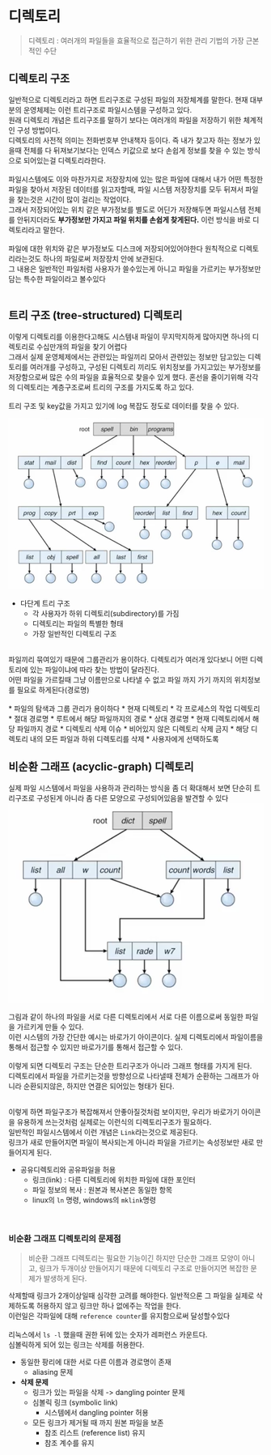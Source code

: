 # 디렉토리
> 디렉토리 : 여러개의 파일들을 효율적으로 접근하기 위한 관리 기법의 가장 근본적인 수단

## 디렉토리 구조
일반적으로 디렉토리라고 하면 트리구조로 구성된 파일의 저장체계를 말한다. 현재 대부분의 운영체제는 이런 트리구조로 파일시스템을 구성하고 있다. <br/>
원래 디렉토리 개념은 트리구조를 말하기 보다는 여러개의 파일을 저장하기 위한 체계적인 구성 방법이다.<br/>
디렉토리의 사전적 의미는 전화번호부 안내책자 등이다. 즉 내가 찾고자 하는 정보가 있을때 전체를 다 뒤져보기보다는 인덱스 키값으로 보다 손쉽게 정보를 찾을 수 있는 방식으로 되어있는걸 디렉토리라한다.<br/>
<br/>
파일시스템에도 이와 마찬가지로 저장장치에 있는 많은 파일에 대해서 내가 어떤 특정한 파일을 찾아서 저장된 데이터를 읽고자할때, 파일 시스템 저장장치를 모두 뒤져서 파일을 찾는것은 시간이 많이 걸리는 작업이다.<br/>
그래서 저장되어있는 위치 같은 부가정보를 별도로 어딘가 저장해두면 파일시스템 전체를 안뒤지더라도 **부가정보만 가지고 파일 위치를 손쉽게 찾게된다.** 이런 방식을 바로 디렉토리라고 말한다.<br/>
<br/>
파일에 대한 위치와 같은 부가정보도 디스크에 저장되어있어야한다 원칙적으로 디렉토리라는것도 하나의 파일로써 저장장치 안에 보관된다.<br/> 
그 내용은 일반적인 파일처럼 사용자가 쓸수있는게 아니고 파일을 가르키는 부가정보만 담는 특수한 파일이라고 볼수있다
<br/>
<br/>

## 트리 구조 (tree-structured) 디렉토리
이렇게 디렉토리를 이용한다고해도 시스템내 파일이 무지막지하게 많아지면 하나의 디렉토리로 수십만개의 파일을 찾기 어렵다<br/>
그래서 실제 운영체제에서는 관련있는 파일끼리 모아서 관련있는 정보만 담고있는 디렉토리를 여러개를 구성하고, 구성된 디렉토리 끼리도 위치정보를 가지고있는 부가정보를 저장함으로써 많은 수의 파일을 효율적으로 찾을수 있게 했다.
혼선을 줄이기위해 각각의 디렉토리는 계층구조로써 트리의 구조를 가지도록 하고 있다.<br/>
<br/>
트리 구조 및 key값을 가지고 있기에 log 복잡도 정도로 데이터를 찾을 수 있다.<br/>

![tree](../images/lec7/tree.png)
* 다단계 트리 구조
  * 각 사용자가 하위 디렉토리(subdirectory)를 가짐
  * 디렉토리는 파일의 특별한 형태
  * 가장 일반적인 디렉토리 구조
  
<br/>
파일끼리 묶여있기 때문에 그룹관리가 용이하다. 디렉토리가 여러개 있다보니 어떤 디렉토리에 있는 파일이냐에 따라 찾는 방법이 달라진다.<br/>
어떤 파일을 가르킬때 그냥 이름만으로 나타낼 수 없고 파일 까지 가기 까지의 위치정보를 필요로 하게된다(경로명)<br/>
<br/>
* 파일의 탐색과 그룹 관리가 용이하다
* 현재 디렉토리
  * 각 프로세스의 작업 디렉토리
* 절대 경로명
  * 루트에서 해당 파일까지의 경로
* 상대 경로명
  * 현재 디렉토리에서 해당 파일까지 경로
* 디렉토리 삭제 이슈
  * 비어있지 않은 디렉토리 삭제 금지
  * 해당 디렉토리 내의 모든 파일과 하위 디렉토리를 삭제
  * 사용자에게 선택하도록 

<br/>

## 비순환 그래프 (acyclic-graph) 디렉토리
실제 파일 시스템에서 파일을 사용하과 관리하는 방식을 좀 더 확대해서 보면 단순히 트리구조로 구성된게 아니라 좀 다른 모양으로 구성되어있음을 발견할 수 있다 <br/>
![acylic-graph](../images/lec7/acylic.png)

그림과 같이 하나의 파일을 서로 다른 디렉토리에서 서로 다른 이름으로써 동일한 파일을 가르키게 만들 수 있다. <br/>
이런 시스템의 가장 간단한 예시는 바로가기 아이콘이다. 실제 디렉토리에서 파일이름을 통해서 접근할 수 있지만 바로가기를 통해서 접근할 수 있다.<br/>
<br/>
이렇게 되면 디렉토리 구조는 단순한 트리구조가 아니라 그래프 형태를 가지게 된다.<br/>
디렉토리에서 파일을 가르키는것을 방향성으로 나타낼때 전체가 순환하는 그래프가 아니라 순환되지않은, 하지만 연결은 되어있는 형태가 된다.<br/><br/>

이렇게 하면 파일구조가 복잡해져서 안좋아질것처럼 보이지만, 우리가 바로가기 아이콘을 유용하게 쓰는것처럼 실제로는 이런식의 디렉토리구조가 필요하다.<br/>
일반적인 파일시스템에서 이런 개념은 `Link`라는것으로 제공된다.<br/>
링크가 새로 만들어지면 파일이 복사되는게 아니라 파일을 가르키는 속성정보만 새로 만들어지게 된다.
<br/> 
* 공유디렉토리와 공유파일을 허용
  * 링크(link) : 다른 디렉토리에 위치한 파일에 대한 포인터
  * 파일 정보의 복사 : 원본과 복사본은 동일한 항목
  * linux의 `ln` 명령, windows의 `mklink`명령
  
<br/>
  
### 비순환 그래프 디렉토리의 문제점
> 비순환 그래프 디렉토리는 필요한 기능이긴 하지만 단순한 그래프 모양이 아니고, 링크가 두개이상 만들어지기 때문에 디렉토리 구조로 만들어지면 복잡한 문제가 발생하게 된다.

삭제할때 링크가 2개이상일때 심각한 고려를 해야한다. 일반적으론 그 파일을 실제로 삭제하도록 허용하지 않고 링크만 하나 없에주는 작업을 한다.<br/>
이런일은 각파일에 대해 `reference counter`를 유지함으로써 달성할수있다<br/>
<br/>
리눅스에서 `ls -l` 했을때 권한 뒤에 있는 숫자가 레퍼런스 카운트다.<br/>
심볼릭하게 되어 있는 링크는 삭제를 허용한다.

* 동일한 팡리에 대한 서로 다른 이름과 경로명이 존재
  * aliasing 문제
* **삭제 문제**
  * 링크가 있는 파일을 삭제 -> dangling pointer 문제
  * 심볼릭 링크 (symbolic link)
    * 시스템에서 dangling pointer 허용
  * 모든 링크가 제거될 때 까지 원본 파일을 보존
    * 참조 리스트 (reference list) 유지
    * 참조 계수를 유지
